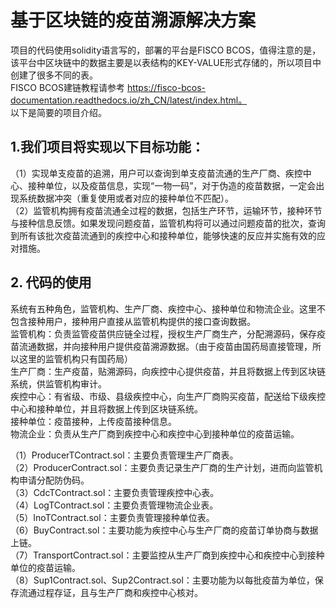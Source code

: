 # 基于区块链的疫苗溯源解决方案
项目的代码使用solidity语言写的，部署的平台是FISCO BCOS，值得注意的是，该平台中区块链中的数据主要是以表结构的KEY-VALUE形式存储的，所以项目中创建了很多不同的表。  
FISCO BCOS建链教程请参考 https://fisco-bcos-documentation.readthedocs.io/zh_CN/latest/index.html。  
以下是简要的项目介绍。

## 1.我们项目将实现以下目标功能：
（1）实现单支疫苗的追溯，用户可以查询到单支疫苗流通的生产厂商、疾控中心、接种单位，以及疫苗信息，实现“一物一码”，对于伪造的疫苗数据，一定会出现系统数据冲突（重复使用或者对应的接种单位不匹配）。  
（2）监管机构拥有疫苗流通全过程的数据，包括生产环节，运输环节，接种环节与接种信息反馈。如果发现问题疫苗，监管机构将可以通过问题疫苗的批次，查询到所有该批次疫苗流通到的疾控中心和接种单位，能够快速的反应并实施有效的应对措施。  

## 2. 代码的使用
系统有五种角色，监管机构、生产厂商、疾控中心、接种单位和物流企业。这里不包含接种用户，接种用户直接从监管机构提供的接口查询数据。  
监管机构：负责监管疫苗供应链全过程，授权生产厂商生产，分配溯源码，保存疫苗流通数据，并向接种用户提供疫苗溯源数据。（由于疫苗由国药局直接管理，所以这里的监管机构只有国药局）  
生产厂商：生产疫苗，贴溯源码，向疾控中心提供疫苗，并且将数据上传到区块链系统，供监管机构审计。  
疾控中心：有省级、市级、县级疾控中心，向生产厂商购买疫苗，配送给下级疾控中心和接种单位，并且将数据上传到区块链系统。  
接种单位：疫苗接种，上传疫苗接种信息。   
物流企业：负责从生产厂商到疾控中心和疾控中心到接种单位的疫苗运输。  

（1）ProducerTContract.sol：主要负责管理生产厂商表。  
（2）ProducerContract.sol：主要负责记录生产厂商的生产计划，进而向监管机构申请分配防伪码。  
（3）CdcTContract.sol：主要负责管理疾控中心表。  
（4）LogTContract.sol：主要负责管理物流企业表。  
（5）InoTContract.sol：主要负责管理接种单位表。  
（6）BuyContract.sol：主要功能为疾控中心与生产厂商的疫苗订单协商与数据上链。  
（7）TransportContract.sol：主要监控从生产厂商到疾控中心和疾控中心到接种单位的疫苗运输。  
（8）Sup1Contract.sol、Sup2Contract.sol：主要功能为以每批疫苗为单位，保存流通过程存证，且与生产厂商和疾控中心核对。
